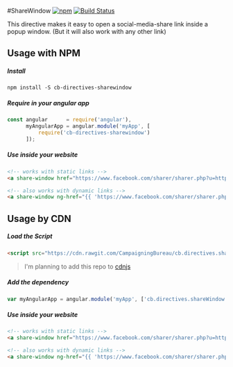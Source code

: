 #ShareWindow
[![npm](https://img.shields.io/npm/dt/cb-directives-sharewindow.svg)](https://www.npmjs.com/package/cb-directives-sharewindow)
[![Build Status](https://travis-ci.org/CampaigningBureau/cb.directives.shareWindow.svg?branch=master)](https://travis-ci.org/CampaigningBureau/cb.directives.shareWindow)

This directive makes it easy to open a social-media-share link inside a popup window. (But it will also work with any other link)

## Usage with NPM
##### Install
`npm install -S cb-directives-sharewindow`

##### Require in your angular app
```javascript
const angular      = require('angular'),
      myAngularApp = angular.module('myApp', [
          require('cb-directives-sharewindow')
      ]);
```

##### Use inside your website
```html
<!-- works with static links -->
<a share-window href="https://www.facebook.com/sharer/sharer.php?u=https%3A//github.com/CampaigningBureau/cb.directives.shareWindow">Share this!</a>

<!-- also works with dynamic links -->
<a share-window ng-href="{{ 'https://www.facebook.com/sharer/sharer.php?u=https%3A//github.com/CampaigningBureau/cb.directives.shareWindow' }}">Share this!</a>
```


## Usage by CDN
##### Load the Script
```html
<script src="https://cdn.rawgit.com/CampaigningBureau/cb.directives.shareWindow/master/dist/cb.directives.sharewindow.min.js"></script>
```
> I'm planning to add this repo to [cdnjs](https://cdnjs.com/)

##### Add the dependency
```javascript
var myAngularApp = angular.module('myApp', ['cb.directives.shareWindow']);
```

##### Use inside your website
```html
<!-- works with static links -->
<a share-window href="https://www.facebook.com/sharer/sharer.php?u=https%3A//github.com/CampaigningBureau/cb.directives.shareWindow">Share this!</a>

<!-- also works with dynamic links -->
<a share-window ng-href="{{ 'https://www.facebook.com/sharer/sharer.php?u=https%3A//github.com/CampaigningBureau/cb.directives.shareWindow' }}">Share this!</a>
```
